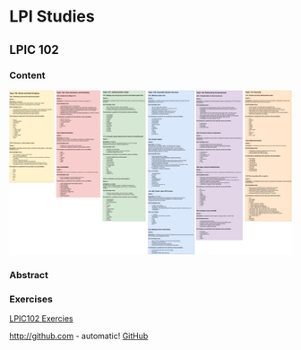 # LPI Studies

[LPIC 1]: ./Linux-LPIC-1.md	"LPIC 1"

## LPIC 102

### Content

![LPIC 102](./LPIC-1-102.png)

### Abstract

[LPIC102]: ./Linux-LPIC-1.md	"LPIC102"

### Exercises

[LPIC102 Exercies](./ExerciciosLPIC102.md)

http://github.com - automatic!
[GitHub](http://github.com)

